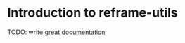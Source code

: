# Introduction to reframe-utils

TODO: write [great documentation](http://jacobian.org/writing/what-to-write/)
